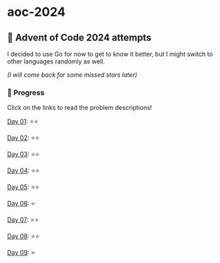 # aoc-2024
## 🎄 Advent of Code 2024 attempts 

I decided to use Go for now to get to know it better, but I might switch to other languages randomly as well.

*(I will come back for some missed stars later)*

### 📃 Progress
Click on the links to read the problem descriptions!

[Day 01](https://adventofcode.com/2024/day/1): ⭐⭐

[Day 02](https://adventofcode.com/2024/day/2): ⭐⭐

[Day 03](https://adventofcode.com/2024/day/3): ⭐⭐

[Day 04](https://adventofcode.com/2024/day/4): ⭐⭐

[Day 05](https://adventofcode.com/2024/day/5): ⭐⭐

[Day 06](https://adventofcode.com/2024/day/6): ⭐

[Day 07](https://adventofcode.com/2024/day/7): ⭐⭐

[Day 08](https://adventofcode.com/2024/day/8): ⭐⭐

[Day 09](https://adventofcode.com/2024/day/9): ⭐
